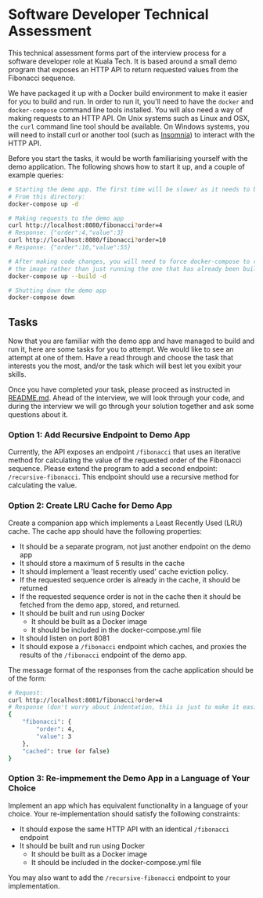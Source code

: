 # Software Developer Technical Assessment

This technical assessment forms part of the interview process for a software
developer role at Kuala Tech. It is based around a small demo program that exposes an HTTP API to return requested values from the Fibonacci sequence.

We have packaged it up with a Docker build environment to make it easier for
you to build and run. In order to run it, you'll need to have the `docker`
and `docker-compose` command line tools installed. You will also need a way
of making requests to an HTTP API. On Unix systems such as Linux and OSX, the
`curl` command line tool should be available. On Windows systems, you will
need to install curl or another tool
(such as [Insomnia](https://insomnia.rest/download)) to interact with the
HTTP API.

Before you start the tasks, it would be worth familiarising yourself with
the demo application. The following shows how to start it up, and a couple
of example queries:

```bash
# Starting the demo app. The first time will be slower as it needs to build.
# From this directory:
docker-compose up -d

# Making requests to the demo app
curl http://localhost:8080/fibonacci?order=4
# Response: {"order":4,"value":3}
curl http://localhost:8080/fibonacci?order=10
# Response: {"order":10,"value":55}

# After making code changes, you will need to force docker-compose to rebuild
# the image rather than just running the one that has already been built
docker-compose up --build -d

# Shutting down the demo app
docker-compose down
```

## Tasks

Now that you are familiar with the demo app and have managed to build and run
it, here are some tasks for you to attempt. We would like to see an attempt
at one of them. Have a read through and choose the task that interests you the
most, and/or the task which will best let you exibit your skills.

Once you have completed your task, please proceed as instructed in [README.md](/README.md). Ahead of the interview, we will look through
your code, and during the interview we will go through your solution together
and ask some questions about it.

### Option 1: Add Recursive Endpoint to Demo App

Currently, the API exposes an endpoint `/fibonacci` that uses an iterative
method for calculating the value of the requested order of the Fibonacci
sequence. Please extend the program to add a second endpoint:
`/recursive-fibonacci`. This endpoint should use a recursive method for
calculating the value.

### Option 2: Create LRU Cache for Demo App

Create a companion app which implements a Least Recently Used (LRU) cache.
The cache app should have the following properties:

- It should be a separate program, not just another endpoint on the demo app
- It should store a maximum of 5 results in the cache
- It should implement a 'least recently used' cache eviction policy.
- If the requested sequence order is already in the cache, it should be returned
- If the requested sequence order is not in the cache then it should be fetched from
  the demo app, stored, and returned.
- It should be built and run using Docker
  - It should be built as a Docker image
  - It should be included in the docker-compose.yml file
- It should listen on port 8081
- It should expose a `/fibonacci` endpoint which caches, and proxies the results
  of the `/fibonacci` endpoint of the demo app.

The message format of the responses from the cache application should be of the form:

```bash
# Request:
curl http://localhost:8081/fibonacci?order=4
# Response (don't worry about indentation, this is just to make it easier to read)
{
    "fibonacci": {
        "order": 4,
        "value": 3
    },
    "cached": true (or false)
}
```

### Option 3: Re-impmement the Demo App in a Language of Your Choice

Implement an app which has equivalent functionality in a language of your choice.
Your re-implementation should satisfy the following constraints:

- It should expose the same HTTP API with an identical `/fibonacci` endpoint
- It should be built and run using Docker
  - It should be built as a Docker image
  - It should be included in the docker-compose.yml file

You may also want to add the `/recursive-fibonacci` endpoint to your implementation.
